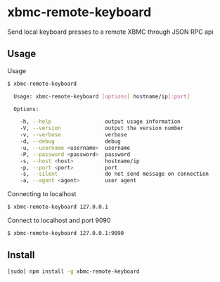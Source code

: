 xbmc-remote-keyboard
====================

Send local keyboard presses to a remote XBMC through JSON RPC api

Usage
-----

Usage

```bash
$ xbmc-remote-keyboard

  Usage: xbmc-remote-keyboard [options] hostname/ip[:port]

  Options:

    -h, --help                 output usage information
    -V, --version              output the version number
    -v, --verbose              verbose
    -d, --debug                debug
    -u, --username <username>  username
    -P, --password <password>  password
    -s, --host <host>          hostname/ip
    -p, --port <port>          port
    -s, --silent               do not send message on connection
    -a, --agent <agent>        user agent
```

Connecting to localhost

```bash
$ xbmc-remote-keyboard 127.0.0.1
```

Connect to localhost and port 9090

```bash
$ xbmc-remote-keyboard 127.0.0.1:9090
```

Install
-------

```bash
[sudo] npm install -g xbmc-remote-keyboard
```
